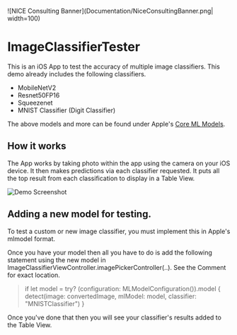 ![NICE Consulting Banner](Documentation/NiceConsultingBanner.png| width=100)

# ImageClassifierTester

This is an iOS App to test the accuracy of multiple image classifiers. This demo already includes the following classifiers.

* MobileNetV2
* Resnet50FP16
* Squeezenet
* MNIST Classifier (Digit Classifier)

The above models and more can be found under Apple's [Core ML Models](https://developer.apple.com/machine-learning/models/).


## How it works
The App works by taking photo within the app using the camera on your iOS device. It then makes predictions via each classifier requested. It puts all the top result from each classification to display in a Table View.

![Demo Screenshot](Documentation/Demo.png)



## Adding a new model for testing.

To test a custom or new image classifier, you must implement this in Apple's mlmodel format.

Once you have your model then all you have to do is add the following statement using the new model in ImageClassifierViewController.imagePickerController(..). See the Comment for exact location.

>if let model = try? *<Your Model Class Name>*(configuration: MLModelConfiguration()).model {
>    detect(image: convertedImage, mlModel: model, classifier: "MNISTClassifier")
>}

Once you've done that then you will see your classifier's results added to the Table View.
